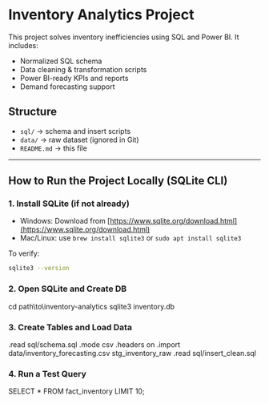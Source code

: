 # Inventory Analytics Project

This project solves inventory inefficiencies using SQL and Power BI. It includes:

- Normalized SQL schema
- Data cleaning & transformation scripts
- Power BI-ready KPIs and reports
- Demand forecasting support

## Structure
- `sql/` → schema and insert scripts
- `data/` → raw dataset (ignored in Git)
- `README.md` → this file

---
## How to Run the Project Locally (SQLite CLI)

### 1. Install SQLite (if not already)

- Windows: Download from [https://www.sqlite.org/download.html](https://www.sqlite.org/download.html)
- Mac/Linux: use `brew install sqlite3` or `sudo apt install sqlite3`

To verify:
```bash
sqlite3 --version
```
### 2. Open SQLite and Create DB
cd path\to\inventory-analytics
sqlite3 inventory.db

### 3. Create Tables and Load Data
.read sql/schema.sql
.mode csv
.headers on
.import data/inventory_forecasting.csv stg_inventory_raw
.read sql/insert_clean.sql

### 4. Run a Test Query
SELECT * FROM fact_inventory LIMIT 10;
